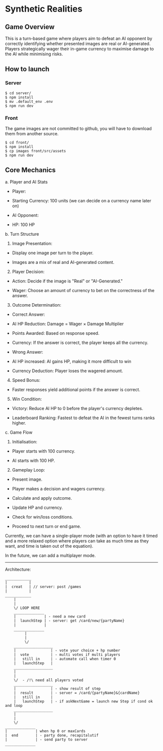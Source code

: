 # Synthetic Realities

## Game Overview

This is a turn-based game where players aim to defeat an AI opponent by correctly identifying whether presented images are real or AI-generated. Players strategically wager their in-game currency to maximise damage to the AI while minimising risks.

## How to launch

### Server

```
$ cd server/
$ npm install
$ mv .default_env .env
$ npm run dev
```

### Front

The game images are not committed to github, you will have to download them from another source.

```
$ cd front/
$ npm install
$ cp images front/src/assets
$ npm run dev
```

## Core Mechanics

a. Player and AI Stats

* Player:

* Starting Currency: 100 units (we can decide on a currency name later on)

* AI Opponent:

* HP: 100 HP

b. Turn Structure

1. Image Presentation:

* Display one image per turn to the player.

* Images are a mix of real and AI-generated content.

2. Player Decision:

* Action: Decide if the image is "Real" or "AI-Generated."

* Wager: Choose an amount of currency to bet on the correctness of the answer.

3. Outcome Determination:

* Correct Answer:

* AI HP Reduction: Damage = Wager × Damage Multiplier

* Points Awarded: Based on response speed.

* Currency: If the answer is correct, the player keeps all the currency.

* Wrong Answer:

* AI HP increased: AI gains HP, making it more difficult to win

* Currency Deduction: Player loses the wagered amount.

4. Speed Bonus:

* Faster responses yield additional points if the answer is correct.

5. Win Condition:

* Victory: Reduce AI HP to 0 before the player's currency depletes.

* Leaderboard Ranking: Fastest to defeat the AI in the fewest turns ranks higher.

c. Game Flow

1. Initialisation:

* Player starts with 100 currency.

* AI starts with 100 HP.

2. Gameplay Loop:

* Present image.

* Player makes a decision and wagers currency.

* Calculate and apply outcome.

* Update HP and currency.

* Check for win/loss conditions.

* Proceed to next turn or end game.

  
  

Currently, we can have a single-player mode (with an option to have it timed and a more relaxed option where players can take as much time as they want, and time is taken out of the equation).

In the future, we can add a multiplayer mode.

------

Architecture:
```
____________
|          | 
|  creat   | // server: post /games  
|          |
____________
    |
    |
    \/ LOOP HERE
    ______________
    |             | - need a new card 
    |  launchStep | - server: get /card/new/{partyName}
    |             |
    ______________
         |
         | 
         \/
    __________________
    |                | - vote your choice + hp number
    |  vote          | - multi votes if multi players
    |   still in     | - automate call when timer 0
    |   launchStep   |
    __________________
    |
    |
    \/  - /!\ need all players voted
    __________________
    |                | - show result of step
    |  result        | - server = /card/{partyName}&{cardName}
    |   still in     | 
    |   launchStep   | - if askNextGame = launch new Step if cond ok and loop
    __________________
    |
    |
    \/
______________
|             | when hp 0 or maxCards
|  end        | - party done, recapitalutif
|             | - send party to server
______________


```
